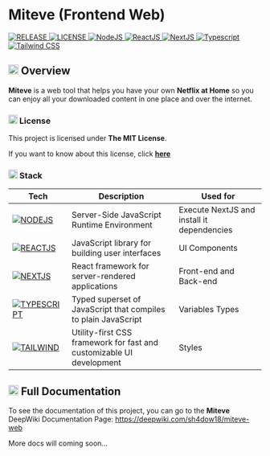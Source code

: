 # Miteve (Frontend Web)

<section>
  <!-- REPO INFORMATION -->
  <a href="https://github.com/sh4dow18/miteve">
    <img src="https://img.shields.io/badge/2.0.0%20Beta%2010-00AA00?style=for-the-badge&logo=github&labelColor=gray" alt="RELEASE" />
  </a>
  <a href="https://github.com/sh4dow18/mateory/blob/main/LICENSE">
    <img src="https://img.shields.io/badge/MIT%20LICENSE-0066AA?style=for-the-badge&labelColor=gray" alt="LICENSE" />
  </a>
  <!-- TECNOLOGIES -->
  <a href="https://nodejs.org/">
    <img src="https://img.shields.io/badge/NodeJS-3F873F?style=for-the-badge&logo=node.js&logoColor=white&labelColor=gray" alt="NodeJS" />
  </a>
  <a href="https://react.dev">
    <img src="https://img.shields.io/badge/React-14809A?style=for-the-badge&logo=react&logoColor=white&labelColor=gray" alt="ReactJS" />
  </a>
  <a href="https://nextjs.org">
    <img src="https://img.shields.io/badge/NextJS-0A0A0A?style=for-the-badge&logo=next.js&logoColor=white&labelColor=gray" alt="NextJS" />
  </a>
  <a href="https://www.typescriptlang.org">
    <img src="https://img.shields.io/badge/Typescript-3178C6?style=for-the-badge&logo=typescript&logoColor=white&labelColor=gray" alt="Typescript" />
  </a>
  <a href="https://tailwindcss.com">
    <img src="https://img.shields.io/badge/Tailwind%20CSS-06B6D4?style=for-the-badge&logo=tailwind-css&logoColor=white&labelColor=gray" alt="Tailwind CSS" />
  </a>
</section>

## <img src="https://emojiapi.dev/api/v1/eyes/32.jpg" alt="OVERVIEW" height="20"/> Overview

**Miteve** is a web tool that helps you have your own **Netflix at Home** so you can enjoy all your downloaded content in one place and over the internet.

### <img src="https://emojiapi.dev/api/v1/key/32.jpg" alt="LICENSE" height="18"/> License

This project is licensed under **The MIT License**.

If you want to know about this license, click
**[here](https://opensource.org/license/mit)**

### <img src="https://emojiapi.dev/api/v1/hammer_and_wrench/32.jpg" alt="STACK" height="18"/> Stack

[NODE_IMAGE]: https://img.shields.io/badge/NodeJS-3F873F?style=for-the-badge&logo=node.js&logoColor=white&labelColor=gray
[NODE_URL]: https://nodejs.org/
[REACT_IMAGE]: https://img.shields.io/badge/React-14809A?style=for-the-badge&logo=react&logoColor=white&labelColor=gray
[REACT_URL]: https://react.dev
[NEXTJS_IMAGE]: https://img.shields.io/badge/NextJS-0A0A0A?style=for-the-badge&logo=next.js&logoColor=white&labelColor=gray
[NEXTJS_URL]: https://nextjs.org
[TYPESCRIPT_IMAGE]: https://img.shields.io/badge/Typescript-3178C6?style=for-the-badge&logo=typescript&logoColor=white&labelColor=gray
[TYPESCRIPT_URL]: https://www.typescriptlang.org
[TAILWIND_IMAGE]: https://img.shields.io/badge/Tailwind%20CSS-06B6D4?style=for-the-badge&logo=tailwind-css&logoColor=white&labelColor=gray
[TAILWIND_URL]: https://tailwindcss.com

| Tech                                              | Description                                                          | Used for                                   |
| ------------------------------------------------- | -------------------------------------------------------------------- | ------------------------------------------ |
| [![NODEJS][NODE_IMAGE]][NODE_URL]                 | Server-Side JavaScript Runtime Environment                           | Execute NextJS and install it dependencies |
| [![REACTJS][REACT_IMAGE]][REACT_URL]              | JavaScript library for building user interfaces                      | UI Components                              |
| [![NEXTJS][NEXTJS_IMAGE]][NEXTJS_URL]             | React framework for server-rendered applications                     | Front-end and Back-end                     |
| [![TYPESCRIPT][TYPESCRIPT_IMAGE]][TYPESCRIPT_URL] | Typed superset of JavaScript that compiles to plain JavaScript       | Variables Types                            |
| [![TAILWIND][TAILWIND_IMAGE]][TAILWIND_URL]       | Utility-first CSS framework for fast and customizable UI development | Styles                                     |

## <img src="https://emojiapi.dev/api/v1/rocket/32.jpg" alt="STARTED" height="20"/> Full Documentation

To see the documentation of this project, you can go to the **Miteve** DeepWiki Documentation Page: https://deepwiki.com/sh4dow18/miteve-web

More docs will coming soon...
